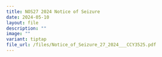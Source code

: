 ```yaml
---
title: NOS27 2024 Notice of Seizure
date: 2024-05-10
layout: file
description: ""
image: ""
variant: tiptap
file_url: /files/Notice_of_Seizure_27_2024___CCY3525.pdf
---
```

